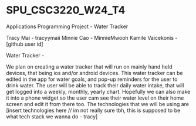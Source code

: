 # SPU_CSC3220_W24_T4
Applications Programming Project - Water Tracker

Tracy Mai - tracyymaii
Minnie Cao - MinnieMwooh
Kamile Vaicekonis - [github user id]

Water Tracker - 

We plan on creating a water tracker that will run on mainly hand held devices, that being ios and/or android devices. This water tracker can be edited in the app for water goals, and pop-up reminders for the user to drink water. The user will be able to track their daily water intake, that will get logged into a weekly, monthly, yearly chart. Hopefully we can also make it into a phone widget so the user cam see their water level on their home screen and edit it from there too. The technologies that we will be using are [insert technologies here // im not really sure tbh, this is supposed to be what tech stack we wanna do -  tracy]



